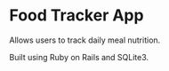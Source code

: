 # Food Tracker App

Allows users to track daily meal nutrition.

Built using Ruby on Rails and SQLite3.
